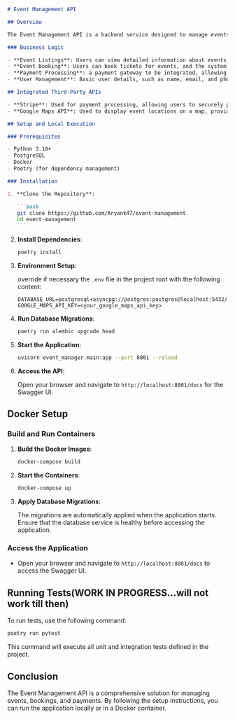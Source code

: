 ````markdown
# Event Management API

## Overview

The Event Management API is a backend service designed to manage events, handle bookings, and process payments. Users can browse available events, book tickets, and make payments seamlessly through integrated third-party APIs.

### Business Logic

- **Event Listings**: Users can view detailed information about events, including name, date, location, and available tickets.
- **Event Booking**: Users can book tickets for events, and the system manages inventory to ensure availability.
- **Payment Processing**: a payment gateway to be integrated, allowing users to pay for tickets easily. Currently the payment API is a dummy API.
- **User Management**: Basic user details, such as name, email, and phone number, are stored for personalized service.

## Integrated Third-Party APIs

- **Stripe**: Used for payment processing, allowing users to securely pay for event tickets.
- **Google Maps API**: Used to display event locations on a map, providing users with visual location data.

## Setup and Local Execution

### Prerequisites

- Python 3.10+
- PostgreSQL
- Docker
- Poetry (for dependency management)

### Installation

1. **Clone the Repository**:

   ```bash
   git clone https://github.com/Aryank47/event-management
   cd event-management
   ```
````

2. **Install Dependencies**:

   ```bash
   poetry install
   ```

3. **Environment Setup**:

   override if necessary the `.env` file in the project root with the following content:

   ```env
   DATABASE_URL=postgresql+asyncpg://postgres:postgres@localhost:5432/postgres
   GOOGLE_MAPS_API_KEY=<your_google_maps_api_key>
   ```

4. **Run Database Migrations**:

   ```bash
   poetry run alembic upgrade head
   ```

5. **Start the Application**:

   ```bash
   uvicorn event_manager.main:app --port 8001 --reload
   ```

6. **Access the API**:

   Open your browser and navigate to `http://localhost:8001/docs` for the Swagger UI.

## Docker Setup

### Build and Run Containers

1. **Build the Docker Images**:

   ```bash
   docker-compose build
   ```

2. **Start the Containers**:

   ```bash
   docker-compose up
   ```

3. **Apply Database Migrations**:

   The migrations are automatically applied when the application starts. Ensure that the database service is healthy before accessing the application.

### Access the Application

- Open your browser and navigate to `http://localhost:8001/docs` to access the Swagger UI.

## Running Tests(WORK IN PROGRESS...will not work till then)

To run tests, use the following command:

```bash
poetry run pytest
```

This command will execute all unit and integration tests defined in the project.

## Conclusion

The Event Management API is a comprehensive solution for managing events, bookings, and payments. By following the setup instructions, you can run the application locally or in a Docker container.

```

```
